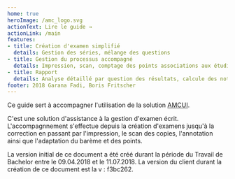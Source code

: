 ```yaml
---
home: true
heroImage: /amc_logo.svg
actionText: Lire le guide →
actionLink: /main
features:
- title: Création d'examen simplifié
  details: Gestion des séries, mélange des questions
- title: Gestion du processus accompagné
  details: Impression, scan, comptage des points associations aux étudiants
- title: Rapport
  details: Analyse détaillé par question des résultats, calcule des notes et annotation des résultats.
footer: 2018 Garana Fadi, Boris Fritscher
---
```


Ce guide sert à accompagner l'utilisation de la solution [AMCUI](https://amcui.ig.he-arc.ch/).

C'est une solution d'assistance à la gestion d'examen écrit. L'accompagnnement s'effectue depuis la création d'examens jusqu'à la correction en passant par l'impression, le scan des copies, l'annotation ainsi que l'adaptation du barème et des points.

La version initial de ce document a été créé durant la période du Travail de Bachelor entre le 09.04.2018 et le 11.07.2018. La version du client durant la création de ce document est la v : f3bc262.

